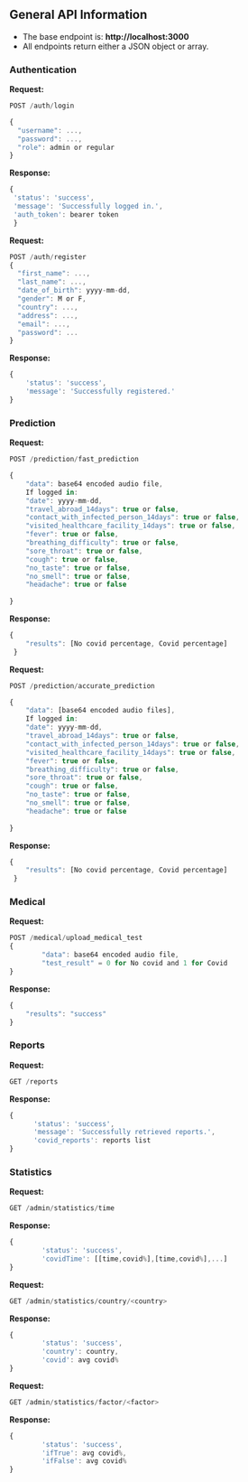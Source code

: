 ## General API Information
* The base endpoint is: **http://localhost:3000**
* All endpoints return either a JSON object or array.

### Authentication
**Request:**
```javascript
POST /auth/login

{
  "username": ...,
  "password": ...,
  "role": admin or regular
}
```
**Response:**
```javascript
{
 'status': 'success',
 'message': 'Successfully logged in.',
 'auth_token': bearer token
 }
```


**Request:**
```javascript
POST /auth/register
{
  "first_name": ...,
  "last_name": ...,
  "date_of_birth": yyyy-mm-dd,
  "gender": M or F,
  "country": ...,
  "address": ...,
  "email": ...,
  "password": ...
}
```
**Response:**
```javascript
{
    'status': 'success',
    'message': 'Successfully registered.'
}
```




### Prediction
**Request:**

```javascript
POST /prediction/fast_prediction

{
    "data": base64 encoded audio file,
    If logged in:
    "date": yyyy-mm-dd,
    "travel_abroad_14days": true or false,
    "contact_with_infected_person_14days": true or false,
    "visited_healthcare_facility_14days": true or false,
    "fever": true or false,
    "breathing_difficulty": true or false,
    "sore_throat": true or false,
    "cough": true or false,
    "no_taste": true or false,
    "no_smell": true or false,
    "headache": true or false
    
}
```
**Response:**
```javascript
{
    "results": [No covid percentage, Covid percentage]
 }
```


**Request:**

```javascript
POST /prediction/accurate_prediction

{
    "data": [base64 encoded audio files],
    If logged in:
    "date": yyyy-mm-dd,
    "travel_abroad_14days": true or false,
    "contact_with_infected_person_14days": true or false,
    "visited_healthcare_facility_14days": true or false,
    "fever": true or false,
    "breathing_difficulty": true or false,
    "sore_throat": true or false,
    "cough": true or false,
    "no_taste": true or false,
    "no_smell": true or false,
    "headache": true or false
    
}
```
**Response:**
```javascript
{
    "results": [No covid percentage, Covid percentage]
 }
```

### Medical

**Request:**

```javascript
POST /medical/upload_medical_test
{
        "data": base64 encoded audio file,
        "test_result" = 0 for No covid and 1 for Covid
}
```
**Response:**
```javascript
{
    "results": "success"
}
```


### Reports
**Request:**

```javascript
GET /reports

```
**Response:**
```javascript
{
      'status': 'success',
      'message': 'Successfully retrieved reports.',
      'covid_reports': reports list
}
```


### Statistics
**Request:**

```javascript
GET /admin/statistics/time

```
**Response:**
```javascript
{
        'status': 'success',
        'covidTime': [[time,covid%],[time,covid%],...]
}
```



**Request:**

```javascript
GET /admin/statistics/country/<country>

```
**Response:**
```javascript
{
        'status': 'success',
        'country': country,
        'covid': avg covid%
}
```


**Request:**

```javascript
GET /admin/statistics/factor/<factor>

```
**Response:**
```javascript
{
        'status': 'success',
        'ifTrue': avg covid%,
        'ifFalse': avg covid%
}